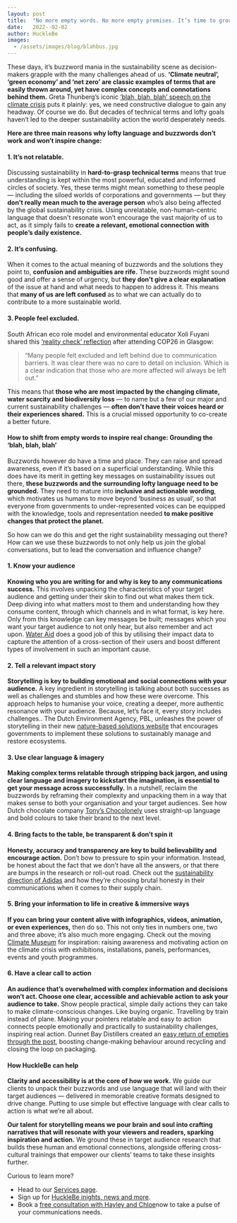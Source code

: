 ```yaml
---
layout: post
title:  "No more empty words. No more empty promises. It’s time to ground sustainability communications."
date:   2022--02-02
author: HuckleBe
images:
  - /assets/images/blog/blahbus.jpg
---
```

These days, it’s buzzword mania in the sustainability scene as decision-makers grapple with the many challenges ahead of us. **‘Climate neutral’, ‘green economy’ and ‘net zero’ are classic examples of terms that are easily thrown around, yet have complex concepts and connotations behind them.** Greta Thunberg’s iconic [‘blah, blah, blah’ speech on the climate crisis](https://www.youtube.com/watch?v=ZwD1kG4PI0w) puts it plainly: yes, we need constructive dialogue to gain any headway. Of course we do. But decades of technical terms and lofty goals haven’t led to the deeper sustainability action the world desperately needs.
 
**Here are three main reasons why lofty language and buzzwords don’t work and won’t inspire change:**

#### 1. It’s not relatable.

Discussing sustainability in **hard-to-grasp technical terms** means that true understanding is kept within the most powerful, educated and informed circles of society. Yes, these terms might mean something to these people — including the siloed worlds of corporations and governments — but they **don’t really mean much to the average person** who’s also being affected by the global sustainability crisis. Using unrelatable, non-human-centric language that doesn't resonate won’t encourage the vast majority of us to act, as it simply fails to **create a relevant, emotional connection with people’s daily existence.**

#### 2. It’s confusing.

When it comes to the actual meaning of buzzwords and the solutions they point to, **confusion and ambiguities are rife.** These buzzwords might sound good and offer a sense of urgency, but **they don't give a clear explanation** of the issue at hand and what needs to happen to address it. This means that **many of us are left confused** as to what we can actually do to contribute to a more sustainable world.

#### 3. People feel excluded.

South African eco role model and environmental educator Xoli Fuyani shared this [‘reality check’ reflection](https://www.linkedin.com/posts/xoli-fuyani-9b444a24_cop26its-been-interesting-to-note-the-activity-6868911365315149824-QVvZ/) after attending COP26 in Glasgow: 

> “Many people felt excluded and left behind due to communication barriers. It was clear there was no care to detail on inclusion. Which is a clear indication that those who are more affected will always be left out.” <br> 

This means that **those who are most impacted by the changing climate, water scarcity and biodiversity loss** — to name but a few of our major and current sustainability challenges — **often don't have their voices heard or their experiences shared.** This is a crucial missed opportunity to co-create a better future.

#### How to shift from empty words to inspire real change: Grounding the ‘blah, blah, blah’

Buzzwords however do have a time and place. They can raise and spread awareness, even if it’s based on a superficial understanding. While this does have its merit in getting key messages on sustainability issues out there, **these buzzwords and the surrounding lofty language need to be grounded.** They need to mature into **inclusive and actionable wording**, which motivates us humans to move beyond ‘business as usual’, so that everyone from governments to under-represented voices can be equipped with the knowledge, tools and representation needed **to make positive changes that protect the planet.**
 
So how can we do this and get the right sustainability messaging out there? How can we use these buzzwords to not only help us join the global conversations, but to lead the conversation and influence change?

#### 1. Know your audience

**Knowing who you are writing for and why is key to any communications success.** This involves unpacking the characteristics of your target audience and getting under their skin to find out what makes them tick. Deep diving into what matters most to them and understanding how they consume content, through which channels and in what format, is key here. Only from this knowledge can key messages be built; messages which you want your target audience to not only hear, but also remember and act upon. [Water Aid](https://www.wateraid.org/uk/) does a good job of this by utilising their impact data to capture the attention of a cross-section of their users and boost different types of involvement in such an important cause.

#### 2. Tell a relevant impact story

**Storytelling is key to building emotional and social connections with your audience.** A key ingredient in storytelling is talking about both successes as well as challenges and stumbles and how these were overcome. This approach helps to humanise your voice, creating a deeper, more authentic resonance with your audience. Because, let’s face it, every story includes challenges.. The Dutch Environment Agency, PBL, unleashes the power of storytelling in their new [nature-based solutions website](https://themasites.pbl.nl/nature-based-solutions) that encourages governments to implement these solutions to sustainably manage and restore ecosystems.

#### 3. Use clear language & imagery

**Making complex terms relatable through stripping back jargon, and using clear language and imagery to kickstart the imagination, is essential to get your message across successfully.** In a nutshell, reclaim the buzzwords by reframing their complexity and unpacking them in a way that makes sense to both your organisation and your target audiences. See how Dutch chocolate company [Tony’s Chocolonely](https://tonyschocolonely.com/nl/nl) uses straight-up language and bold colours to take their brand to the next level.

#### 4. Bring facts to the table, be transparent & don’t spin it

**Honesty, accuracy and transparency are key to build believability and encourage action.** Don’t bow to pressure to spin your information. Instead, be honest about the fact that we don’t have all the answers, or that there are bumps in the research or roll-out road. Check out the [sustainability direction of Adidas](https://www.adidas.com/us/sustainability) and how they’re choosing brutal honesty in their communications when it comes to their supply chain.

#### 5. Bring your information to life in creative & immersive ways

**If you can bring your content alive with infographics, videos, animation, or even experiences,** then do so. This not only ties in numbers one, two and three above; it’s also much more engaging. Check out the moving [Climate Museum](https://climatemuseum.org/) for inspiration: raising awareness and motivating action on the climate crisis with exhibitions, installations, panels, performances, events and youth programmes. 

#### 6. Have a clear call to action

**An audience that’s overwhelmed with complex information and decisions won’t act. Choose one clear, accessible and achievable action to ask your audience to take.** Show people practical, simple daily actions they can take to make climate-conscious changes. Like buying organic. Travelling by train instead of plane. Making your pointers relatable and easy to action connects people emotionally and practically to sustainability challenges, inspiring real action. Dunnet Bay Distillers created an [easy return of empties through the post](https://www.dunnetbaydistillers.co.uk/shop/rock-rose-gin-refill-pouch/), boosting change-making behaviour around recycling and closing the loop on packaging.

#### How HuckleBe can help
**Clarity and accessibility is at the core of how we work.** We guide our clients to unpack their buzzwords and use language that will land with their target audiences — delivered in memorable creative formats designed to drive change. Putting to use simple but effective language with clear calls to action is what we’re all about.

**Our talent for storytelling means we pour brain and soul into crafting narratives that will resonate with your viewers and readers, sparking inspiration and action.** We ground these in target audience research that builds these human and emotional connections, alongside offering cross-cultural trainings that empower our clients’ teams to take these insights further.

Curious to learn more?

 - Head to our [Services page](http://www.hucklebe.com/#services). 
 - Sign up for [HuckleBe inights, news and more](https://landing.mailerlite.com/webforms/landing/m3x0u8).
 - Book a [free consultation with Hayley and Chloe](https://calendly.com/hellohucklebe)now to take a pulse of your communications needs.

